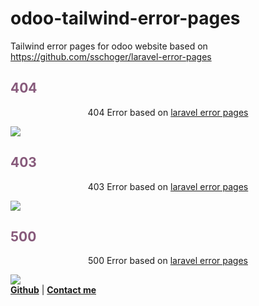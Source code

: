 # odoo-tailwind-error-pages
Tailwind error pages for odoo website based on https://github.com/sschoger/laravel-error-pages

<section class="oe_container">
    <div class="oe_row oe_spaced">
        <h2 class="oe_slogan" style="color:#875A7B;">404</h2>
            <p class="oe_mt32 oe_centered" style="text-align: center">
                404 Error based on <a href="https://github.com/sschoger/laravel-error-pages">laravel error pages</a>
            </p>
        <div class="oe_row_img oe_centered oe_mt32">
           <img src="https://github.com/bshbsh404/odoo-tailwind-error-pages/odoo-tailwind-error-pages/blob/master/images/Screenshot_2.png" />
        </div>
    </div>
</section>

<section class="oe_container">
    <div class="oe_row oe_spaced">
        <h2 class="oe_slogan" style="color:#875A7B;">403</h2>
            <p class="oe_mt32 oe_centered" style="text-align: center">
                403 Error based on <a href="https://github.com/sschoger/laravel-error-pages">laravel error pages</a>
            </p>
        <div class="oe_row_img oe_centered oe_mt32">
            <img src="https://github.com/bshbsh404/odoo-tailwind-error-pages/odoo-tailwind-error-pages/blob/master/images/Screenshot_3.png" />
        </div>
    </div>
</section>

<section class="oe_container oe_dark">
    <div class="oe_row oe_spaced">
        <h2 class="oe_slogan" style="color:#875A7B;">500</h2>
            <p class="oe_mt32 oe_centered" style="text-align: center">
                500 Error based on <a href="https://github.com/sschoger/laravel-error-pages">laravel error pages</a>
            </p>
        <div class="oe_row_img oe_centered oe_mt32">
            <img src="https://github.com/bshbsh404/odoo-tailwind-error-pages/odoo-tailwind-error-pages/blob/master/images/Screenshot_1.png" />
        </div>
    </div>
</section>


<section class="oe_container">
    <div class="oe_row">
           <span>
               <a target="new" href="https://github.com/bshbsh404"><strong>Github</strong></a> |
               <a href="mailto:bshbsh187@gmail.com"><strong>Contact me</strong></a>
           </span>
       </div>
    </div>
</section>
